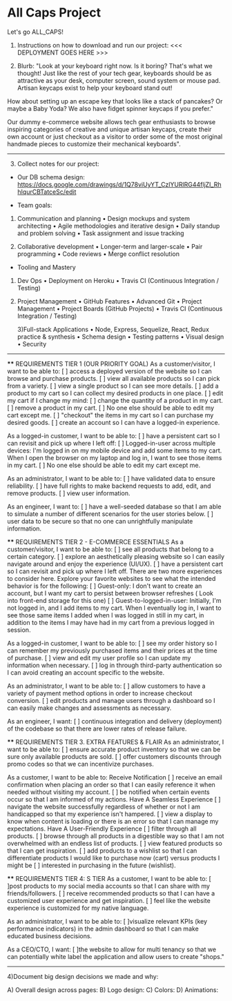 # All Caps Project

Let's go ALL_CAPS!

1.  Instructions on how to download and run our project: <<< DEPLOYMENT GOES HERE >>>

2.  Blurb:
    "Look at your keyboard right now. Is it boring? That's what we thought! Just like the rest of your tech gear, keyboards should be as attractive as your desk, computer screen, sound system or mouse pad. Artisan keycaps exist to help your keyboard stand out!

How about setting up an escape key that looks like a stack of pancakes? Or maybe a Baby Yoda? We also have fidget spinner keycaps if you prefer."

Our dummy e-commerce website allows tech gear enthusiasts to browse inspiring categories of creative and unique artisan keycaps, create their own account or just checkout as a visitor to order some of the most original handmade pieces to customize their mechanical keyboards".

---

3.  Collect notes for our project:

* Our DB schema design:
  https://docs.google.com/drawings/d/1Q78viUyYT_CzlYURlRG44fljZI_RhhIqurCBTatceSc/edit

* Team goals:

1.  Communication and planning
    • Design mockups and system architecting
    • Agile methodologies and iterative design
    • Daily standup and problem solving
    • Task assignment and issue tracking

2.  Collaborative development
    • Longer-term and larger-scale
    • Pair programming
    • Code reviews
    • Merge conflict resolution

* Tooling and Mastery

1.  Dev Ops
    • Deployment on Heroku
    • Travis CI (Continuous Integration / Testing)

2.  Project Management
    • GitHub Features
    • Advanced Git
    • Project Management
    • Project Boards (GitHub Projects)
    • Travis CI (Continuous Integration / Testing)

    3)Full-stack Applications
    • Node, Express, Sequelize, React, Redux practice & synthesis
    • Schema design
    • Testing patterns
    • Visual design
    • Security

---

**\*\*** REQUIREMENTS TIER 1 (OUR PRIORITY GOAL)
As a customer/visitor, I want to be able to:
[ ] access a deployed version of the website so I can browse and purchase products.
[ ] view all available products so I can pick from a variety.
[ ] view a single product so I can see more details.
[ ] add a product to my cart so I can collect my desired products in one place.
[ ] edit my cart if I change my mind:
[ ] change the quantity of a product in my cart.
[ ] remove a product in my cart.
[ ] No one else should be able to edit my cart except me.
[ ] "checkout" the items in my cart so I can purchase my desired goods.
[ ] create an account so I can have a logged-in experience.

As a logged-in customer, I want to be able to:
[ ] have a persistent cart so I can revisit and pick up where I left off:
[ ] Logged-in-user across multiple devices: I'm logged in on my mobile device and add some items to my cart. When I open the browser on my laptop and log in, I want to see those items in my cart.
[ ] No one else should be able to edit my cart except me.

As an administrator, I want to be able to:
[ ] have validated data to ensure reliability.
[ ] have full rights to make backend requests to add, edit, and remove products.
[ ] view user information.

As an engineer, I want to:
[ ] have a well-seeded database so that I am able to simulate a number of different scenarios for the user stories below.
[ ] user data to be secure so that no one can unrightfully manipulate information.

**\*\*** REQUIREMENTS TIER 2 - E-COMMERCE ESSENTIALS
As a customer/visitor, I want to be able to:
[ ] see all products that belong to a certain category.
[ ] explore an aesthetically pleasing website so I can easily navigate around and enjoy the experience (UI/UX).
[ ] have a persistent cart so I can revisit and pick up where I left off. There are two more experiences to consider here. Explore your favorite websites to see what the intended behavior is for the following:
[ ] Guest-only: I don't want to create an account, but I want my cart to persist between browser refreshes ( Look into front-end storage for this one)
[ ] Guest-to-logged-in-user: Initially, I'm not logged in, and I add items to my cart. When I eventually log in, I want to see those same
items I added when I was logged in still in my cart, in addition to the items I may have had in my cart from a previous logged in session.

As a logged-in customer, I want to be able to:
[ ] see my order history so I can remember my previously purchased items and their prices at the time of purchase.
[ ] view and edit my user profile so I can update my information when necessary.
[ ] log in through third-party authentication so I can avoid creating an account specific to the website.

As an administrator, I want to be able to:
[ ] allow customers to have a variety of payment method options in order to increase checkout conversion.
[ ] edit products and manage users through a dashboard so I can easily make changes and assessments as necessary.

As an engineer, I want:
[ ] continuous integration and delivery (deployment) of the codebase so that there are lower rates of release failure.

**\*\*** REQUIREMENTS TIER 3. EXTRA FEATURES & FLAIR
As an administrator, I want to be able to:
[ ] ensure accurate product inventory so that we can be sure only available products are sold.
[ ] offer customers discounts through promo codes so that we can incentivize purchases.

As a customer, I want to be able to:
Receive Notification
[ ] receive an email confirmation when placing an order so that I can easily reference it when needed without visiting my account.
[ ] be notified when certain events occur so that I am informed of my actions.
Have A Seamless Experience
[ ] navigate the website successfully regardless of whether or not I am handicapped so that my experience isn't hampered.
[ ] view a display to know when content is loading or there is an error so that I can manage my expectations.
Have A User-Friendly Experience
[ ] filter through all products.
[ ] browse through all products in a digestible way so that I am not overwhelmed with an endless list of products.
[ ] view featured products so that I can get inspiration.
[ ] add products to a wishlist so that I can differentiate products I would like to purchase now (cart) versus products I might be
[ ] interested in purchasing in the future (wishlist).

**\*\*** REQUIREMENTS TIER 4: S TIER
As a customer, I want to be able to:
[ ]post products to my social media accounts so that I can share with my friends/followers.
[ ] receive recommended products so that I can have a customized user experience and get inspiration.
[ ] feel like the website experience is customized for my native language.

As an administrator, I want to be able to:
[ ]visualize relevant KPIs (key performance indicators) in the admin dashboard so that I can make educated business
decisions.

As a CEO/CTO, I want:
[ ]the website to allow for multi tenancy so that we can potentially white label the application and allow users to create
"shops."

---

4)Document big design decisions we made and why:

A) Overall design across pages:
B) Logo design:
C) Colors:
D) Animations:
